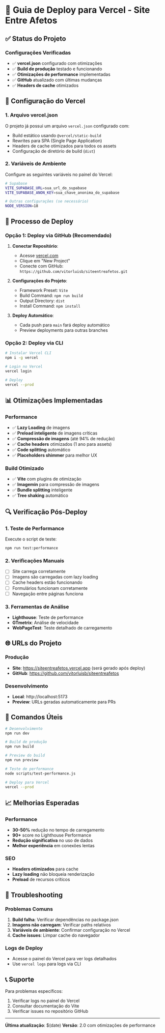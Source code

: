 # 🚀 Guia de Deploy para Vercel - Site Entre Afetos

## ✅ Status do Projeto

### Configurações Verificadas
- ✅ **vercel.json** configurado com otimizações
- ✅ **Build de produção** testado e funcionando
- ✅ **Otimizações de performance** implementadas
- ✅ **GitHub** atualizado com últimas mudanças
- ✅ **Headers de cache** otimizados

## 🔧 Configuração do Vercel

### 1. Arquivo vercel.json
O projeto já possui um arquivo `vercel.json` configurado com:
- Build estático usando `@vercel/static-build`
- Rewrites para SPA (Single Page Application)
- Headers de cache otimizados para todos os assets
- Configuração de diretório de build (`dist`)

### 2. Variáveis de Ambiente
Configure as seguintes variáveis no painel do Vercel:

```bash
# Supabase
VITE_SUPABASE_URL=sua_url_do_supabase
VITE_SUPABASE_ANON_KEY=sua_chave_anonima_do_supabase

# Outras configurações (se necessário)
NODE_VERSION=18
```

## 🚀 Processo de Deploy

### Opção 1: Deploy via GitHub (Recomendado)
1. **Conectar Repositório**:
   - Acesse [vercel.com](https://vercel.com)
   - Clique em "New Project"
   - Conecte com GitHub: `https://github.com/vitorluisb/siteentreafetos.git`

2. **Configurações do Projeto**:
   - Framework Preset: `Vite`
   - Build Command: `npm run build`
   - Output Directory: `dist`
   - Install Command: `npm install`

3. **Deploy Automático**:
   - Cada push para `main` fará deploy automático
   - Preview deployments para outras branches

### Opção 2: Deploy via CLI
```bash
# Instalar Vercel CLI
npm i -g vercel

# Login no Vercel
vercel login

# Deploy
vercel --prod
```

## 📊 Otimizações Implementadas

### Performance
- ✅ **Lazy Loading** de imagens
- ✅ **Preload inteligente** de imagens críticas
- ✅ **Compressão de imagens** (até 94% de redução)
- ✅ **Cache headers** otimizados (1 ano para assets)
- ✅ **Code splitting** automático
- ✅ **Placeholders shimmer** para melhor UX

### Build Otimizado
- ✅ **Vite** com plugins de otimização
- ✅ **Imagemin** para compressão de imagens
- ✅ **Bundle splitting** inteligente
- ✅ **Tree shaking** automático

## 🔍 Verificação Pós-Deploy

### 1. Teste de Performance
Execute o script de teste:
```bash
npm run test:performance
```

### 2. Verificações Manuais
- [ ] Site carrega corretamente
- [ ] Imagens são carregadas com lazy loading
- [ ] Cache headers estão funcionando
- [ ] Formulários funcionam corretamente
- [ ] Navegação entre páginas funciona

### 3. Ferramentas de Análise
- **Lighthouse**: Teste de performance
- **GTmetrix**: Análise de velocidade
- **WebPageTest**: Teste detalhado de carregamento

## 🌐 URLs do Projeto

### Produção
- **Site**: https://siteentreafetos.vercel.app (será gerado após deploy)
- **GitHub**: https://github.com/vitorluisb/siteentreafetos

### Desenvolvimento
- **Local**: http://localhost:5173
- **Preview**: URLs geradas automaticamente para PRs

## 🔧 Comandos Úteis

```bash
# Desenvolvimento
npm run dev

# Build de produção
npm run build

# Preview do build
npm run preview

# Teste de performance
node scripts/test-performance.js

# Deploy para Vercel
vercel --prod
```

## 📈 Melhorias Esperadas

### Performance
- **30-50%** redução no tempo de carregamento
- **90+** score no Lighthouse Performance
- **Redução significativa** no uso de dados
- **Melhor experiência** em conexões lentas

### SEO
- **Headers otimizados** para cache
- **Lazy loading** não bloqueia renderização
- **Preload** de recursos críticos

## 🚨 Troubleshooting

### Problemas Comuns
1. **Build falha**: Verificar dependências no package.json
2. **Imagens não carregam**: Verificar paths relativos
3. **Variáveis de ambiente**: Confirmar configuração no Vercel
4. **Cache issues**: Limpar cache do navegador

### Logs de Deploy
- Acesse o painel do Vercel para ver logs detalhados
- Use `vercel logs` para logs via CLI

## 📞 Suporte

Para problemas específicos:
1. Verificar logs no painel do Vercel
2. Consultar documentação do Vite
3. Verificar issues no repositório GitHub

---

**Última atualização**: $(date)
**Versão**: 2.0 com otimizações de performance
